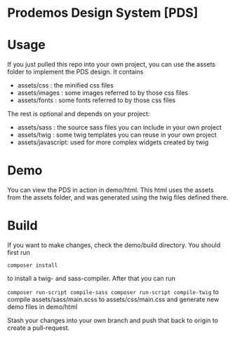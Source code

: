 Prodemos Design System [PDS]
=============================

# Usage

If you just pulled this repo into your own project,
you can use the assets folder to implement the PDS
design. It contains

 - assets/css : the minified css files
 - assets/images : some images referred to by those css files
 - assets/fonts : some fonts referred to by those css files
 
The rest is optional and depends on your project:

 - assets/sass : the source sass files you can include in your own project
 - assets/twig : some twig templates you can reuse in your own project
 - assets/javascript: used for more complex widgets created by twig 
 
# Demo

You can view the PDS in action in demo/html. This html uses
the assets from the assets folder, and was generated using 
the twig files defined there. 

# Build 

If you want to make changes, check the demo/build directory. You should first run

``
composer install
``

to install a twig- and sass-compiler. After that you can run

``
composer run-script compile-sass
composer run-script compile-twig
``
to compile assets/sass/main.scss to assets/css/main.css
and generate new demo files in demo/html

Stash your changes into your own branch and push
that back to origin to create a pull-request.

